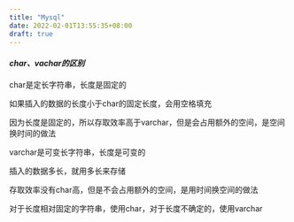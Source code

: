 ```yaml
---
title: "Mysql"
date: 2022-02-01T13:55:35+08:00
draft: true
---
```

#### ***char、vachar的区别***

char是定长字符串，长度是固定的

如果插入的数据的长度小于char的固定长度，会用空格填充

因为长度是固定的，所以存取效率高于varchar，但是会占用额外的空间，是空间换时间的做法

varchar是可变长字符串，长度是可变的

插入的数据多长，就用多长来存储

存取效率没有char高，但是不会占用额外的空间，是用时间换空间的做法

对于长度相对固定的字符串，使用char，对于长度不确定的，使用varchar



